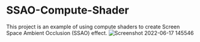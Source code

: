 # SSAO-Compute-Shader

This project is an example of using compute shaders to create Screen Space Ambient Occlusion (SSAO) effect. 
![Screenshot 2022-06-17 145546](https://user-images.githubusercontent.com/31962621/174386270-5f43172e-bb90-4d06-b2b8-5429076df33e.png)
